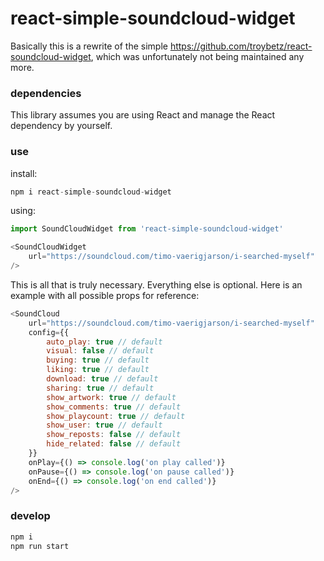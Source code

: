 # react-simple-soundcloud-widget

Basically this is a rewrite of the simple https://github.com/troybetz/react-soundcloud-widget, which was unfortunately not being maintained any more.

### dependencies

This library assumes you are using React and manage the React dependency by yourself.

### use

install:

```javascript
npm i react-simple-soundcloud-widget
```

using:

```javascript
import SoundCloudWidget from 'react-simple-soundcloud-widget'

<SoundCloudWidget
    url="https://soundcloud.com/timo-vaerigjarson/i-searched-myself"
/>
```

This is all that is truly necessary. Everything else is optional. Here is an example with all possible props for reference:

```javascript
<SoundCloud
    url="https://soundcloud.com/timo-vaerigjarson/i-searched-myself"
    config={{
        auto_play: true // default
        visual: false // default
        buying: true // default
        liking: true // default
        download: true // default
        sharing: true // default
        show_artwork: true // default
        show_comments: true // default
        show_playcount: true // default
        show_user: true // default
        show_reposts: false // default
        hide_related: false // default
    }}
    onPlay={() => console.log('on play called')}
    onPause={() => console.log('on pause called')}
    onEnd={() => console.log('on end called')}
/>
```

### develop

```javascript
npm i
npm run start
```
